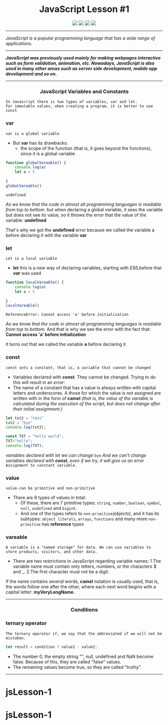 <h1 align="center">JavaScript Lesson #1</h1>

<p align="center">

<img src="https://img.shields.io/badge/Made%20by-Ogabek-yellow" >

<img src="https://img.shields.io/badge/JavaScript-Lesson%20%231-green">

<img src="https://img.shields.io/badge/Variable-DataTypes-red">

<img src="https://img.shields.io/badge/Learn-Javascript-black">

</p>

---

_JavaScript is a popular programming language that has a wide range of applications._

---

___JavaScript was previously used mainly for making webpages interactive such as form validation, animation, etc. Nowadays, JavaScript is also used in many other areas such as server side development, mobile app development and so on.___

***

<center> <h3>JavaScript Variables and Constants</h3></center>

```
In Javascript there is two types of variables, var and let.
For immutable values, when creating a program, it is better to use const
```

### var

`var is a global variable`

* But __var__ has its drawbacks:
  * the scope of the function (that is, it goes beyond the functions), since it is a global variable

```js
function globalVareable() {
    console.log(a)
    let a = 5
    
}
globalVareable()
```

`undefined`

_As we know that the code in almost all programming languages is readable from top to bottom._ but when declaring a global variable, it sees the variable but does not see its value, so it throws the error that the value of the variable:
__undefined__

 That's why we got the __undefined__ error because we called the variable a before declaring it with the variable __var__

### let

`Let is a local variable`

* __let__  this is a new way of declaring variables, starting with ES6,before that *__var__* was used

```js
function localVareable() {
    console.log(a)
    let a = 5
    
}
localVareable()
```

`ReferenceError: Cannot access 'a' before initialization`

_As we know that the code in almost all programming languages is readable from top to bottom._ And that is why we see the error with the fact that:
__Cannot access 'a' before initialization__

it turns out that we called the variable __a__ before declaring it

### const

`const sets a constant, that is, a variable that cannot be changed`

* Variables declared with __const__. They cannot be changed. Trying to do this will result in an _error_:
* The name of a constant that has a value is always written with capital letters and underscores. A those for which the value is not assigned are written with in the form of __camel__ _(that is, the value of the variable is calculated during the execution of the script, but does not change after their initial assignment.)_

```js
let txt2 = "text"
txt2 = "bye"
console.log(txt2);

const TXT = "hello world";
TXT="hello";
console.log(TXT);
```

_variables declared with let we can change_
`bye`
_And we can't change variables declared with __const__, even if we try, it will give us an error_
`Assignment to constant variable.`

### value

`value-can be primitive and non-primitive`

* There are 8 types of values in total:
  * Of these, there are 7 primitive types: `string`, `number`, `boolean`, `symbol`, `null`, `undefined` and `bigint`.
  * And one of the types refers to `non-primitive`_(objects)_, and it has its subtypes: `object literals`, `arrays`, `functions` and many more `non-primitive` has __reference__ types

### vareable

```A variable is a "named storage" for data. We can use variables to store products, visitors, and other data.```

* There are two restrictions in JavaScript regarding variable names:
    1.The variable name must contain only letters, numbers, or the characters $ and _.
    2.The first character must not be a digit.

If the name contains several words, __camel__ notation is usually used, that is, the words follow one after the other, where each next word begins with a capital letter: __myVeryLongName.__

---

<center> <h3>Conditions</h3></center>

### ternary operator

`The ternary operator if, we say that the abbreviated if we will not be mistaken.`

```js
let result = condition ? value1 : value2;
```

* The number 0, the empty string "", null, undefined and NaN become false. Because of this, they are called "false" values.
* The remaining values become true, so they are called "truthy".

---
# jsLesson-1
# jsLesson-1
